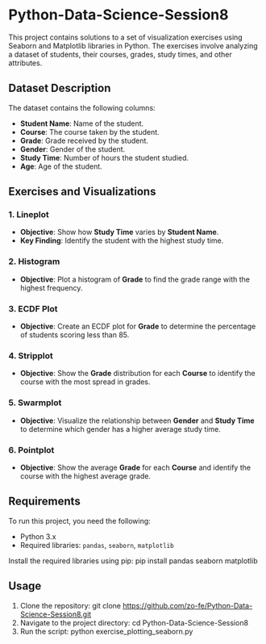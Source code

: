 # Python-Data-Science-Session8

This project contains solutions to a set of visualization exercises using Seaborn and Matplotlib libraries in Python. The exercises involve analyzing a dataset of students, their courses, grades, study times, and other attributes.

## Dataset Description

The dataset contains the following columns:
- **Student Name**: Name of the student.
- **Course**: The course taken by the student.
- **Grade**: Grade received by the student.
- **Gender**: Gender of the student.
- **Study Time**: Number of hours the student studied.
- **Age**: Age of the student.

## Exercises and Visualizations

### 1. Lineplot
- **Objective**: Show how **Study Time** varies by **Student Name**.
- **Key Finding**: Identify the student with the highest study time.

### 2. Histogram
- **Objective**: Plot a histogram of **Grade** to find the grade range with the highest frequency.

### 3. ECDF Plot
- **Objective**: Create an ECDF plot for **Grade** to determine the percentage of students scoring less than 85.

### 4. Stripplot
- **Objective**: Show the **Grade** distribution for each **Course** to identify the course with the most spread in grades.

### 5. Swarmplot
- **Objective**: Visualize the relationship between **Gender** and **Study Time** to determine which gender has a higher average study time.

### 6. Pointplot
- **Objective**: Show the average **Grade** for each **Course** and identify the course with the highest average grade.

## Requirements

To run this project, you need the following:
- Python 3.x
- Required libraries: `pandas`, `seaborn`, `matplotlib`

Install the required libraries using pip:
pip install pandas seaborn matplotlib

## Usage

1. Clone the repository:
   git clone https://github.com/zo-fe/Python-Data-Science-Session8.git
2. Navigate to the project directory:
   cd Python-Data-Science-Session8
3. Run the script:
   python exercise_plotting_seaborn.py
